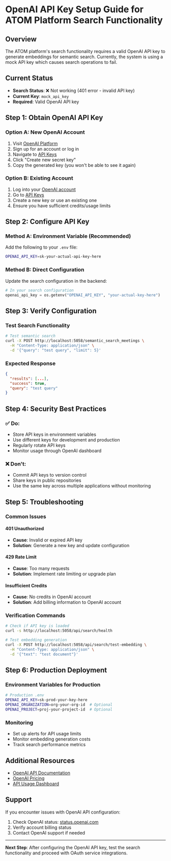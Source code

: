 # OpenAI API Key Setup Guide for ATOM Platform Search Functionality

## Overview
The ATOM platform's search functionality requires a valid OpenAI API key to generate embeddings for semantic search. Currently, the system is using a mock API key which causes search operations to fail.

## Current Status
- **Search Status**: ❌ Not working (401 error - invalid API key)
- **Current Key**: `mock_api_key`
- **Required**: Valid OpenAI API key

## Step 1: Obtain OpenAI API Key

### Option A: New OpenAI Account
1. Visit [OpenAI Platform](https://platform.openai.com/)
2. Sign up for an account or log in
3. Navigate to [API Keys](https://platform.openai.com/account/api-keys)
4. Click "Create new secret key"
5. Copy the generated key (you won't be able to see it again)

### Option B: Existing Account
1. Log into your [OpenAI account](https://platform.openai.com/)
2. Go to [API Keys](https://platform.openai.com/account/api-keys)
3. Create a new key or use an existing one
4. Ensure you have sufficient credits/usage limits

## Step 2: Configure API Key

### Method A: Environment Variable (Recommended)
Add the following to your `.env` file:

```bash
OPENAI_API_KEY=sk-your-actual-api-key-here
```

### Method B: Direct Configuration
Update the search configuration in the backend:

```python
# In your search configuration
openai_api_key = os.getenv("OPENAI_API_KEY", "your-actual-key-here")
```

## Step 3: Verify Configuration

### Test Search Functionality
```bash
# Test semantic search
curl -X POST http://localhost:5058/semantic_search_meetings \
  -H "Content-Type: application/json" \
  -d '{"query": "test query", "limit": 5}'
```

### Expected Response
```json
{
  "results": [...],
  "success": true,
  "query": "test query"
}
```

## Step 4: Security Best Practices

### ✅ Do:
- Store API keys in environment variables
- Use different keys for development and production
- Regularly rotate API keys
- Monitor usage through OpenAI dashboard

### ❌ Don't:
- Commit API keys to version control
- Share keys in public repositories
- Use the same key across multiple applications without monitoring

## Step 5: Troubleshooting

### Common Issues

#### 401 Unauthorized
- **Cause**: Invalid or expired API key
- **Solution**: Generate a new key and update configuration

#### 429 Rate Limit
- **Cause**: Too many requests
- **Solution**: Implement rate limiting or upgrade plan

#### Insufficient Credits
- **Cause**: No credits in OpenAI account
- **Solution**: Add billing information to OpenAI account

### Verification Commands

```bash
# Check if API key is loaded
curl -s http://localhost:5058/api/search/health

# Test embedding generation
curl -X POST http://localhost:5058/api/search/test-embedding \
  -H "Content-Type: application/json" \
  -d '{"text": "test document"}'
```

## Step 6: Production Deployment

### Environment Variables for Production
```bash
# Production .env
OPENAI_API_KEY=sk-prod-your-key-here
OPENAI_ORGANIZATION=org-your-org-id  # Optional
OPENAI_PROJECT=proj-your-project-id  # Optional
```

### Monitoring
- Set up alerts for API usage limits
- Monitor embedding generation costs
- Track search performance metrics

## Additional Resources

- [OpenAI API Documentation](https://platform.openai.com/docs/api-reference)
- [OpenAI Pricing](https://openai.com/pricing)
- [API Usage Dashboard](https://platform.openai.com/usage)

## Support
If you encounter issues with OpenAI API configuration:
1. Check OpenAI status: [status.openai.com](https://status.openai.com)
2. Verify account billing status
3. Contact OpenAI support if needed

---

**Next Step**: After configuring the OpenAI API key, test the search functionality and proceed with OAuth service integrations.